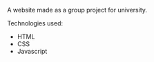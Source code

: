 A website made as a group project for university. 

Technologies used: 
  - HTML
  - CSS
  - Javascript
